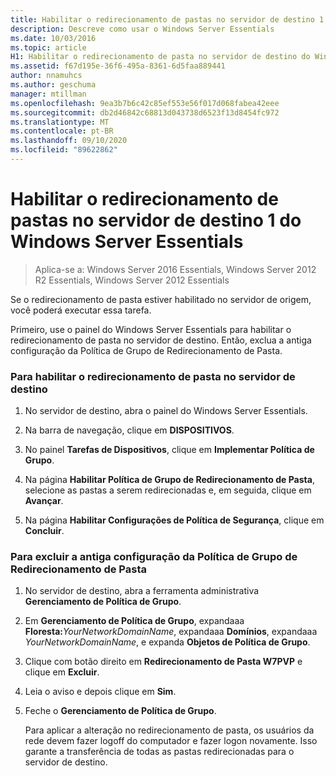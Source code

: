 ```yaml
---
title: Habilitar o redirecionamento de pastas no servidor de destino 1 do Windows Server Essentials
description: Descreve como usar o Windows Server Essentials
ms.date: 10/03/2016
ms.topic: article
H1: Habilitar o redirecionamento de pasta no servidor de destino do Windows Server Essentials
ms.assetid: f67d195e-36f6-495a-8361-6d5faa889441
author: nnamuhcs
ms.author: geschuma
manager: mtillman
ms.openlocfilehash: 9ea3b7b6c42c85ef553e56f017d068fabea42eee
ms.sourcegitcommit: db2d46842c68813d043738d6523f13d8454fc972
ms.translationtype: MT
ms.contentlocale: pt-BR
ms.lasthandoff: 09/10/2020
ms.locfileid: "89622862"
---
```

# <a name="enable-folder-redirection-on-the-windows-server-essentials-destination-server1"></a>Habilitar o redirecionamento de pastas no servidor de destino 1 do Windows Server Essentials

>Aplica-se a: Windows Server 2016 Essentials, Windows Server 2012 R2 Essentials, Windows Server 2012 Essentials

Se o redirecionamento de pasta estiver habilitado no servidor de origem, você poderá executar essa tarefa.

 Primeiro, use o painel do Windows Server Essentials para habilitar o redirecionamento de pasta no servidor de destino. Então, exclua a antiga configuração da Política de Grupo de Redirecionamento de Pasta.

### <a name="to-enable-folder-redirection-on-the-destination-server"></a>Para habilitar o redirecionamento de pasta no servidor de destino

1.  No servidor de destino, abra o painel do Windows Server Essentials.

2.  Na barra de navegação, clique em **DISPOSITIVOS**.

3.  No painel **Tarefas de Dispositivos**, clique em **Implementar Política de Grupo**.

4.  Na página **Habilitar Política de Grupo de Redirecionamento de Pasta**, selecione as pastas a serem redirecionadas e, em seguida, clique em **Avançar**.

5.  Na página **Habilitar Configurações de Política de Segurança**, clique em **Concluir**.

### <a name="to-delete-the-old-folder-redirection-group-policy-setting"></a>Para excluir a antiga configuração da Política de Grupo de Redirecionamento de Pasta

1. No servidor de destino, abra a ferramenta administrativa **Gerenciamento de Política de Grupo**.

2. Em **Gerenciamento de Política de Grupo**, expandaaa **Floresta:**<em>YourNetworkDomainName</em>, expandaaa **Domínios**, expandaaa *YourNetworkDomainName*, e expanda **Objetos de Política de Grupo**.

3. Clique com botão direito em **Redirecionamento de Pasta W7PVP** e clique em **Excluir**.

4. Leia o aviso e depois clique em **Sim**.

5. Feche o **Gerenciamento de Política de Grupo**.

   Para aplicar a alteração no redirecionamento de pasta, os usuários da rede devem fazer logoff do computador e fazer logon novamente. Isso garante a transferência de todas as pastas redirecionadas para o servidor de destino.
